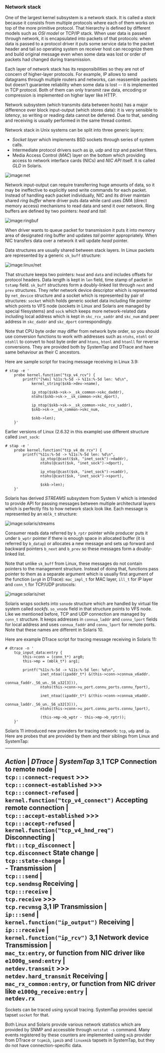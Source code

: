 ### Network stack

One of the largest kernel subsystem is a network stack. It is called a _stack_ because it consists from multiple protocols where each of them works on top of the more primitive protocol. That hierarchy is defined by different models such as _OSI model_ or TCP/IP stack. When user data is passed through network, it is encapsulated into packets of that protocols: when data is passed to a protocol driver it puts some service data to the packet header and tail so operating system on receiver host can recognize them and build original message even when some data was lost or order of packets had changed during transmission. 

Each layer of network stack has its responsibilities so they are not of concern of higher-layer protocols. For example, IP allows to send datagrams through multiple routers and networks, can reassemble packets but doesn't guarantee reliability when some data is lost -- it is implemented in TCP protocol. Both of them can only transmit raw data, encoding or compression is implemented on higher layer like HTTP. 

Network subsystem (which transmits data between hosts) has a major difference over block input-output (which stores data): it is very sensible to _latency_, so writing or reading data cannot be deferred. Due to that, sending and receiving is usually performed in the same thread context.

Network stack in Unix systems can be split into three generic layers:
   * _Socket layer_ which implements BSD sockets through series of system calls.
   * Intermediate protocol drivers such as _ip_, _udp_ and _tcp_ and packet filters.
   * Media Access Control (_MAC_) layer on the bottom which providing access to network interface cards (NICs) and _NIC API_ itself. It is called _GLD_ in Solaris.

![image:net](net.png)
   
Network input-output can require transferring huge amounts of data, so it may be ineffective to explicitly send write commands for each packet. Instead of handling each packet individually, NIC and its driver maintain shared _ring buffer_ where driver puts data while card uses _DMA_ (direct memory access) mechanisms to read data and send it over network. Ring buffers are defined by two pointers: _head_ and _tail_:

![image:ringbuf](ringbuf.png)

When driver wants to queue packet for transmission it puts it into memory area of designated ring buffer and updates _tail_ pointer appropriately. When NIC transfers data over a network it will update _head_ pointer.

Data structures are usually shared between stack layers. In Linux packets are represented by a generic `sk_buff` structure:

![image:linux/net](linux/net.png)

That structure keeps two pointers: `head` and `data` and includes offsets for protocol headers. Data length is kept in `len` field, time stamp of packet in `tstamp` field. `sk_buff` structures form a doubly-linked list through `next` and `prev` structures. They refer network device descriptor which is represented by `net_device` structure and a socket which is represented by pair of structures: `socket` which holds generic socket data including file pointer which points to VFS node (sockets in Linux and Solaris are managed by special filesystems) and `sock` which keeps more network-related data including local address which is kept in `skc_rcv_saddr` and `skc_num` and peer address in `skc_daddr` and `skc_dport` correspondingly. 

Note that CPU byte order may differ from network byte order, so you should use conversion functions to work with addresses such as `ntohs`, `ntohl` or `ntohll` to convert to host byte order and `htons`, `htonl` and `htonll` for reverse conversions. They are provided both by SystemTap and DTrace and have same behaviour as their C ancestors.

Here are sample script for tracing message receiving in Linux 3.9:
```
# stap -e '
    probe kernel.function("tcp_v4_rcv") {
        printf("[%4s] %11s:%-5d -> %11s:%-5d len: %d\n",
            kernel_string($skb->dev->name),
                    
            ip_ntop($skb->sk->__sk_common->skc_daddr), 
            ntohs($skb->sk->__sk_common->skc_dport),
                    
            ip_ntop($skb->sk->__sk_common->skc_rcv_saddr), 
            $skb->sk->__sk_common->skc_num,
                    
            $skb->len);
    }'
```

Earlier versions of Linux (2.6.32 in this example) use different structure called `inet_sock`:
```
# stap -e '
    probe kernel.function("tcp_v4_do_rcv") {
        printf("%11s:%-5d -> %11s:%-5d len: %d\n",
                ip_ntop(@cast($sk, "inet_sock")->daddr), 
                ntohs(@cast($sk, "inet_sock")->dport),
                    
                ip_ntop(@cast($sk, "inet_sock")->saddr), 
                ntohs(@cast($sk, "inet_sock")->sport),
                    
                $skb->len);
    }'
```

Solaris has derived _STREAMS_ subsystem from System V which is intended to provide API for passing messages between multiple architectural layers which is perfectly fits to how network stack look like. Each message is represented by an `mblk_t` structure:

![image:solaris/streams](solaris/streams.png)

Consumer reads data referred by `b_rptr` pointer while producer puts it under `b_wptr` pointer if there is enough space in allocated buffer (it is referred by `b_datap`) or allocates a new message and sets up forward and backward pointers `b_next` and `b_prev` so these messages form a doubly-linked list.

Note that unlike `sk_buff` from Linux, these messages do not contain pointers to the management structure. Instead of doing that,  functions pass pointer to them as a separate argument which is usually first argument of the function (`arg0` in DTrace): `mac_impl_t` for MAC layer, `ill_t` for IP layer and `conn_t` for TCP/UDP protocols:

![image:solaris/net](solaris/net.png)

Solaris wraps sockets into `sonode` structure which are handled by virtual file system called _sockfs_. `so_vnode` field in that structure points to VFS node. Like we mentioned before, TCP and UDP connection are managed by `conn_t` structure. It keeps addresses in `connua_laddr` and `connu_lport` fields for local address and uses `connua_faddr` and `connu_lport` for remote ports. Note that these names are different in Solaris 10. 

Here are example DTrace script for tracing message receiving in Solaris 11:
```
# dtrace -n '
    tcp_input_data:entry {
        this->conn = (conn_t*) arg0;
        this->mp = (mblk_t*) arg1;
        
        printf("%11s:%-5d -> %11s:%-5d len: %d\n",
                inet_ntoa((ipaddr_t*) &(this->conn->connua_v6addr.
                                            connua_faddr._S6_un._S6_u32[3])),
                ntohs(this->conn->u_port.connu_ports.connu_fport),
                
                inet_ntoa((ipaddr_t*) &(this->conn->connua_v6addr.
                                            connua_laddr._S6_un._S6_u32[3])),
                ntohs(this->conn->u_port.connu_ports.connu_lport),
                
                (this->mp->b_wptr - this->mp->b_rptr));
    }'
```

Solaris 11 introduced new providers for tracing network: `tcp`, `udp` and `ip`. Here are probes that are provided by them and their siblings from Linux and SystemTap:

---
_Action_ | _DTrace_ | _SystemTap_
3,1 **TCP**
Connection to remote node | \
    `tcp:::connect-request`     >>> \
    `tcp:::connect-established` >>> \
    `tcp:::connect-refused`       | \
    `kernel.function("tcp_v4_connect")`
Accepting remote connection | \
    `tcp:::accept-established` >>> \
    `tcp:::accept-refused`      | \
    `kernel.function("tcp_v4_hnd_req")`
Disconnecting               | \
    `fbt:::tcp_disconnect`      | \
    `tcp.disconnect`
State change                | \
    `tcp::state-change`         | \
    -
Transmission                | \
    `tcp:::send`                | \
    `tcp.sendmsg`
Receiving                   | \
    `tcp:::receive`             | \
    `tcp.receive`              >>>\
    `tcp.recvmsg`
3,1 **IP**
Transmission                | \
    `ip:::send`                 | \
    `kernel.function("ip_output")`
Receiving                   | \
    `ip:::receive`              | \
    `kernel.function("ip_rcv")`
3,1 **Network device**
Transmission                | \
    `mac_tx:entry`, or function from NIC driver like `e1000g_send:entry`  | \
    `netdev.transmit`          >>>\
    `netdev.hard_transmit`
Receiving                   | \
    `mac_rx_common:entry`, or function from NIC driver like `e1000g_receive:entry`  | \
    `netdev.rx`
---

Sockets can be traced using syscall tracing. SystemTap provides special tapset `socket` for that.

Both Linux and Solaris provide various network statistics which are provided by SNMP and accessible through `netstat -s` command. Many events registered by these counters are implemented using `mib` provider from DTrace or `tcpmib`, `ipmib` and `linuxmib` tapsets in SystemTap, but they do not have connection-specific data.
